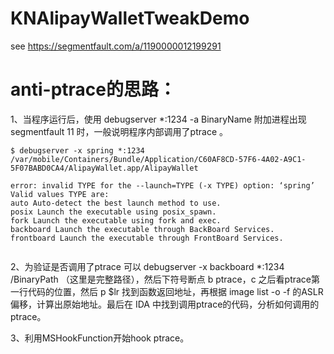 # KNAlipayWalletTweakDemo
see https://segmentfault.com/a/1190000012199291

# anti-ptrace的思路：

1、当程序运行后，使用 debugserver *:1234 -a BinaryName 附加进程出现 segmentfault 11
时，一般说明程序内部调用了ptrace 。

```
$ debugserver -x spring *:1234 /var/mobile/Containers/Bundle/Application/C60AF8CD-57F6-4A02-A9C1-5F07BABD0CA4/AlipayWallet.app/AlipayWallet

error: invalid TYPE for the --launch=TYPE (-x TYPE) option: ‘spring’
Valid values TYPE are:
auto Auto-detect the best launch method to use.
posix Launch the executable using posix_spawn.
fork Launch the executable using fork and exec.
backboard Launch the executable through BackBoard Services.
frontboard Launch the executable through FrontBoard Services.


```

2、为验证是否调用了ptrace 可以 debugserver -x backboard *:1234 /BinaryPath
（这里是完整路径），然后下符号断点 b ptrace，c 之后看ptrace第一行代码的位置，然后 p $lr 找到函数返回地址，再根据
image list -o -f 的ASLR偏移，计算出原始地址。最后在 IDA
中找到调用ptrace的代码，分析如何调用的ptrace。

3、利用MSHookFunction开始hook ptrace。

